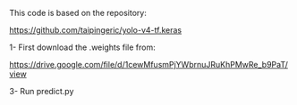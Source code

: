 This code is based on the repository:

https://github.com/taipingeric/yolo-v4-tf.keras

1- First download the .weights file from:

https://drive.google.com/file/d/1cewMfusmPjYWbrnuJRuKhPMwRe_b9PaT/view

3- Run predict.py